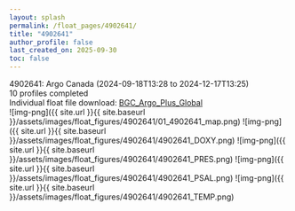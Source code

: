 ```yaml
---
layout: splash
permalink: /float_pages/4902641/
title: "4902641"
author_profile: false
last_created_on: 2025-09-30
toc: false
---
```

 
4902641: Argo Canada (2024-09-18T13:28 to 2024-12-17T13:25)\
10 profiles completed\
Individual float file download: [BGC_Argo_Plus_Global](https://ftp.soest.hawaii.edu/bgc_argo_plus/Individual_Floats/outliers_removed/4902641_Sprof_processed.nc)\
![img-png]({{ site.url }}{{ site.baseurl }}/assets/images/float_figures/4902641/01_4902641_map.png)
![img-png]({{ site.url }}{{ site.baseurl }}/assets/images/float_figures/4902641/4902641_DOXY.png)
![img-png]({{ site.url }}{{ site.baseurl }}/assets/images/float_figures/4902641/4902641_PRES.png)
![img-png]({{ site.url }}{{ site.baseurl }}/assets/images/float_figures/4902641/4902641_PSAL.png)
![img-png]({{ site.url }}{{ site.baseurl }}/assets/images/float_figures/4902641/4902641_TEMP.png)
